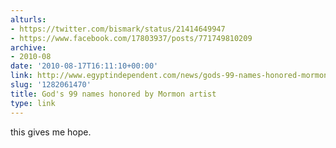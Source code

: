 ```yaml
---
alturls:
- https://twitter.com/bismark/status/21414649947
- https://www.facebook.com/17803937/posts/771749810209
archive:
- 2010-08
date: '2010-08-17T16:11:10+00:00'
link: http://www.egyptindependent.com/news/gods-99-names-honored-mormon-artist
slug: '1282061470'
title: God's 99 names honored by Mormon artist
type: link
---
```


this gives me hope.

